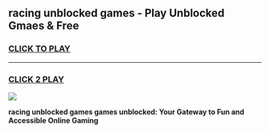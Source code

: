 
## racing unblocked games - Play Unblocked Gmaes & Free
<h3>
<a href="https://premium.freeplayer.one?title=racing_unblocked_games&ref=19F">CLICK TO PLAY</a></h3>
<hr>

<h3>
<a href="https://premium.freeplayer.one?title=racing_unblocked_games&ref=19F">CLICK 2 PLAY</a>
  
</h3>

<a href="https://premium.freeplayer.one?title=racing_unblocked_games&ref=19F/"><img src="https://clearcache.store/games.png"></a>


**racing unblocked games games unblocked: Your Gateway to Fun and Accessible Online Gaming**
